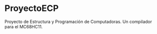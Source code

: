 # ProyectoECP
Proyecto de Estructura y Programación de Computadoras. Un compilador para el MC68HC11.
